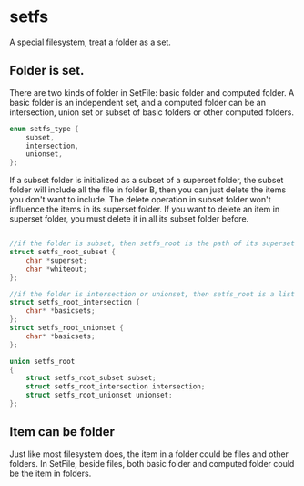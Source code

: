 # setfs
A special filesystem, treat a folder as a set.

## Folder is set.
There are two kinds of folder in SetFile: basic folder and computed folder. A basic folder is an independent set, and a computed folder can be an intersection, union set or subset of basic folders or other computed folders.

```c
enum setfs_type {
    subset,
    intersection,
    unionset,
};
```

If a subset folder is initialized as a subset of a superset folder, the subset folder will include all the file in folder B, then you can just delete the items you don't want to include. The delete operation in subset folder won't influence the items in its superset folder. If you want to delete an item in superset folder, you must delete it in all its subset folder before.

```c

//if the folder is subset, then setfs_root is the path of its superset and whiteout folder
struct setfs_root_subset {
    char *superset;
    char *whiteout;
};

//if the folder is intersection or unionset, then setfs_root is a list of basic set folders
struct setfs_root_intersection {
    char* *basicsets;
};
struct setfs_root_unionset {
    char* *basicsets;
};

union setfs_root
{
    struct setfs_root_subset subset;
    struct setfs_root_intersection intersection;
    struct setfs_root_unionset unionset;
};
```

## Item can be folder
Just like most filesystem does, the item in a folder could be files and other folders. In SetFile, beside files, both basic folder and computed folder could be the item in folders.
